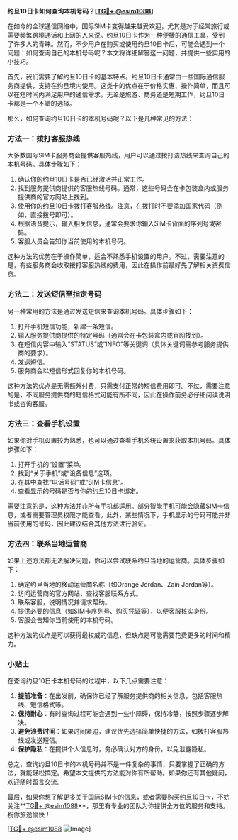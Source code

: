 **约旦10日卡如何查询本机号码？[[TG💪+ @esim1088](https://t.me/s/esim1088)]**

在如今的全球通信网络中，国际SIM卡变得越来越受欢迎，尤其是对于经常旅行或需要频繁跨境通话和上网的人来说。约旦10日卡作为一种便捷的通信工具，受到了许多人的青睐。然而，不少用户在购买或使用约旦10日卡后，可能会遇到一个问题：如何查询自己的本机号码呢？本文将详细解答这一问题，并提供一些实用的小技巧。

首先，我们需要了解约旦10日卡的基本特点。约旦10日卡通常由一些国际通信服务商提供，支持在约旦境内使用。这类卡的优点在于价格实惠、操作简单，而且可以在短时间内满足用户的通信需求。无论是旅游、商务还是短期工作，约旦10日卡都是一个不错的选择。

那么，如何查询约旦10日卡的本机号码呢？以下是几种常见的方法：

### 方法一：拨打客服热线

大多数国际SIM卡服务商会提供客服热线，用户可以通过拨打该热线来查询自己的本机号码。具体步骤如下：

1. 确认你的约旦10日卡是否已经激活并正常工作。
2. 找到服务提供商提供的客服热线号码。通常，这些号码会在卡包装盒内或服务提供商的官方网站上找到。
3. 使用你的约旦10日卡拨打客服热线。注意，在拨打时不要添加国家代码（例如，直接拨号即可）。
4. 根据语音提示，输入相关信息，通常会要求你输入SIM卡背面的序列号或密码。
5. 客服人员会告知你当前使用的本机号码。

这种方法的优势在于操作简单，适合不熟悉手机设置的用户。不过，需要注意的是，有些服务商会收取拨打客服热线的费用，因此在操作前最好先了解相关资费信息。

### 方法二：发送短信至指定号码

另一种常用的方法是通过发送短信来查询本机号码。具体步骤如下：

1. 打开手机短信功能，新建一条短信。
2. 输入服务提供商提供的特定号码（通常会在卡包装盒内或官网找到）。
3. 在短信内容中输入“STATUS”或“INFO”等关键词（具体关键词需参考服务提供商的要求）。
4. 发送短信。
5. 服务商会以短信形式回复你的本机号码。

这种方法的优点是无需额外付费，只需支付正常的短信费用即可。不过，需要注意的是，不同服务提供商的短信格式可能有所不同，因此在操作前务必仔细阅读说明书或咨询客服。

### 方法三：查看手机设置

如果你对手机设置较为熟悉，也可以通过查看手机系统设置来获取本机号码。具体步骤如下：

1. 打开手机的“设置”菜单。
2. 找到“关于手机”或“设备信息”选项。
3. 在其中查找“电话号码”或“SIM卡信息”。
4. 查看显示的号码是否与你的约旦10日卡绑定。

需要注意的是，这种方法并非所有手机都适用。部分智能手机可能会隐藏SIM卡信息，或者需要管理员权限才能查看。此外，某些情况下，手机显示的号码可能并非当前使用的号码，因此建议结合其他方法进行验证。

### 方法四：联系当地运营商

如果上述方法都无法解决问题，你可以尝试联系约旦当地的运营商。具体步骤如下：

1. 确定约旦当地的移动运营商名称（如Orange Jordan、Zain Jordan等）。
2. 访问运营商的官方网站，查找客服联系方式。
3. 联系客服，说明情况并请求帮助。
4. 提供必要的信息（如SIM卡序列号、购买凭证等），以便客服核实身份。
5. 客服会告知你当前使用的本机号码。

这种方法的优点是可以获得最权威的信息，但缺点是可能需要花费更多的时间和精力。

### 小贴士

在查询约旦10日卡本机号码的过程中，以下几点需要注意：

1. **提前准备**：在出发前，确保你已经了解服务提供商的相关信息，包括客服热线、短信格式等。
2. **保持耐心**：有时查询过程可能会遇到一些小障碍，保持冷静，按照步骤逐步解决。
3. **避免浪费时间**：如果时间紧迫，建议优先选择简单快捷的方法，如拨打客服热线或发送短信。
4. **保护隐私**：在提供个人信息时，务必确认对方的身份，以免泄露隐私。

总之，查询约旦10日卡的本机号码并不是一件复杂的事情，只要掌握了正确的方法，就能轻松搞定。希望本文提供的方法能对你有所帮助。如果你还有其他疑问，欢迎随时留言交流。

最后，如果你想了解更多关于国际SIM卡的信息，或者需要购买约旦10日卡，不妨关注**[TG💪+ @esim1088](https://t.me/s/esim1088)**，那里有专业的团队为你提供全方位的服务和支持。祝你旅途愉快！

[[TG💪+ @esim1088](https://t.me/s/esim1088) ![Image](https://i.postimg.cc/4NQfJmqS/Snipaste-2025-05-13-00-14-12.png)]